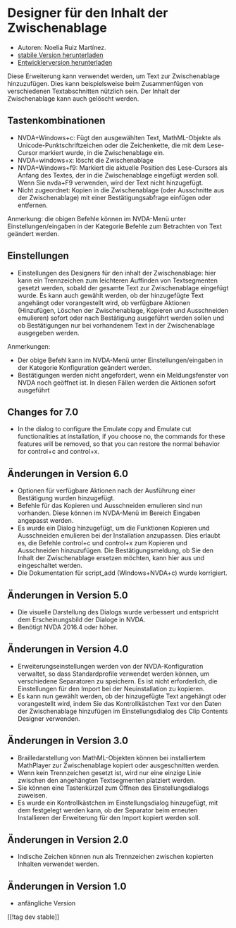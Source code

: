 # Designer für den Inhalt der Zwischenablage  #

*	Autoren: Noelia Ruiz Martínez.
*	[stabile Version herunterladen][1]
*	[Entwicklerversion herunterladen][2]

Diese Erweiterung kann verwendet werden, um Text zur Zwischenablage
hinzuzufügen. Dies kann beispielsweise beim Zusammenfügen von verschiedenen
Textabschnitten nützlich sein.  Der Inhalt der Zwischenablage kann auch
gelöscht werden.

## Tastenkombinationen ##
*	NVDA+Windows+c: Fügt den ausgewählten Text, MathML-Objekte als
  Unicode-Punktschriftzeichen oder die Zeichenkette, die mit dem Lese-Cursor
  markiert wurde, in die Zwischenablage ein.
*	NVDA+windows+x: löscht die Zwischenablage
*	NVDA+Windows+f9: Markiert die aktuelle Position des Lese-Cursors als Anfang des Textes, der in die Zwischenablage eingefügt werden soll. Wenn Sie nvda+F9 verwenden, wird der Text nicht hinzugefügt. 
*	 Nicht zugeordnet: Kopien in die Zwischenablage (oder Ausschnitte aus der Zwischenablage) mit einer Bestätigungsabfrage einfügen oder entfernen. 

Anmerkung: die obigen Befehle können im NVDA-Menü unter
Einstellungen/eingaben in der Kategorie Befehle zum Betrachten von Text
geändert werden.

## Einstellungen ##
*	 Einstellungen des Designers für den inhalt der Zwischenablage: hier kann ein Trennzeichen zum leichteren Auffinden von Textsegmenten gesetzt werden, sobald der gesamte Text zur Zwischenablage eingefügt wurde. Es kann auch gewählt werden, ob der hinzugefügte Text angehängt oder vorangestellt wird, ob verfügbare Aktionen (Hinzufügen, Löschen der Zwischenablage, Kopieren und Ausschneiden emulieren) sofort oder nach Bestätigung ausgeführt werden sollen und ob Bestätigungen nur bei vorhandenem Text in der Zwischenablage ausgegeben werden. 

Anmerkungen:

*	Der obige Befehl kann im NVDA-Menü unter Einstellungen/eingaben in der
  Kategorie Konfiguration geändert werden.
*	Bestätigungen werden nicht angefordert, wenn ein Meldungsfenster von NVDA
  noch geöffnet ist. In diesen Fällen werden die Aktionen sofort ausgeführt

## Changes for 7.0

* In the dialog to configure the Emulate copy and Emulate cut
  functionalities at installation, if you choose no, the commands for these
  features will be removed, so that you can restore the normal behavior for
  control+c and control+x.

## Änderungen in Version 6.0

*	 Optionen für verfügbare Aktionen nach der Ausführung einer Bestätigung  wurden hinzugefügt. 
*	 Befehle für das Kopieren und Ausschneiden emulieren sind nun vorhanden. Diese können im NVDA-Menü im Bereich Eingaben angepasst werden. 
*	 Es wurde ein Dialog hinzugefügt, um die Funktionen Kopieren und Ausschneiden emulieren bei der Installation anzupassen. Dies erlaubt es, die Befehle control+c und control+x zum Kopieren und Ausschneiden hinzuzufügen. Die Bestätigungsmeldung, ob Sie den Inhalt der Zwischenablage ersetzen möchten, kann hier aus und eingeschaltet werden. 
*	 Die Dokumentation für script_add (Windows+NVDA+c) wurde korrigiert. 

## Änderungen in Version 5.0 ##

*	Die visuelle Darstellung des Dialogs wurde verbessert und entspricht dem
  Erscheinungsbild der Dialoge in NVDA.
*	Benötigt NVDA 2016.4 oder höher.

## Änderungen in Version 4.0 ##
*	Erweiterungseinstellungen werden von der NVDA-Konfiguration verwaltet, so
  dass Standardprofile verwendet werden können, um verschiedene Separatoren
  zu speichern. Es ist nicht erforderlich, die Einstellungen für den Import
  bei der Neuinstallation zu kopieren.
*	Es kann nun gewählt werden, ob der hinzugefügte Text angehängt oder
  vorangestellt wird, indem Sie das Kontrollkästchen Text vor den Daten der
  Zwischenablage hinzufügen im Einstellungsdialog des Clip Contents Designer
  verwenden.

## Änderungen in Version 3.0 ##
*	Brailledarstellung von MathML-Objekten können bei installiertem MathPlayer
  zur Zwischenablage kopiert oder ausgeschnitten werden.
*	Wenn kein Trennzeichen gesetzt ist, wird nur eine einzige Linie zwischen
  den angehängten Textsegmenten platziert werden.
*	Sie können eine Tastenkürzel zum Öffnen des Einstellungsdialogs zuweisen.
*	Es wurde ein Kontrollkästchen im Einstellungsdialog hinzugefügt, mit dem
  festgelegt werden kann, ob der Separator beim erneuten Installieren der
  Erweiterung für den Import kopiert werden soll.

## Änderungen in Version 2.0 ##
*	Indische Zeichen können nun als Trennzeichen zwischen kopierten Inhalten
  verwendet werden.

## Änderungen in Version 1.0 ##
*	anfängliche Version

[[!tag dev stable]]

[1]: http://addons.nvda-project.org/files/get.php?file=ccd

[2]: http://addons.nvda-project.org/files/get.php?file=ccd-dev
